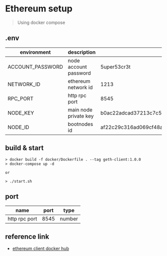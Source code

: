 # Ethereum setup
> Using docker compose
## .env

|environment|description|example|
|---|---|---|
|ACCOUNT_PASSWORD|node account password|5uper53cr3t|
|NETWORK_ID|ethereum network id|1213|
|RPC_PORT|http rpc port|8545|
|NODE_KEY|main node private key|b0ac22adcad37213c7c565810a50f1772291e7b0ce53fb73e7ec2a3c75bc13b5|
|NODE_ID|bootnodes id|af22c29c316ad069cf48a09a4ad5cf04a251b411e45098888d114c6dd7f489a13786620d5953738762afa13711d4ffb3b19aa5de772d8af72f851f7e9c5b164a|
## build & start
```shell
> docker build -f docker/Dockerfile . --tag geth-client:1.0.0
> docker-compose up -d

or

> ./start.sh
```

## port
|name|port|type|
|---|---|---|
|http rpc port|8545|number|

## reference link
- [ethereum client docker hub]

[ethereum client docker hub]: https://hub.docker.com/r/ethereum/client-go/
